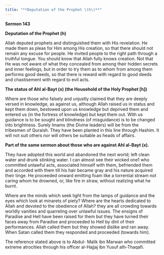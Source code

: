 ```yaml
---
title: "**Deputation of the Prophet \(h\)**" 
---
```

**Sermon 143**

**Deputation of the Prophet \(h\)**

Allah deputed prophets and distinguished them with His revelation\. He made them as pleas for Him among His creation, so that there should not remain any excuse for people\. He invited people to the right path through a truthful tongue\. You should know that Allah fully knows creation\. Not that He was not aware of what they concealed from among their hidden secrets and inner feelings, but in order to try them as to whom from among them performs good deeds, so that there is reward with regard to good deeds and chastisement with regard to evil acts\.

<a id="page558"></a>**The status of Ahl al\-Bayt \(x\) \(the Household of the Holy Prophet \[h\]\)**

Where are those who falsely and unjustly claimed that they are deeply versed in knowledge, as against us, although Allah raised us in status and kept them down, bestowed upon us knowledge but deprived them and entered us \(in the fortress of knowledge\) but kept them out\. With us guidance is to be sought and blindness \(of misguidance\) is to be changed into brightness\. Surely Imams \(the Divine leaders\) will be from the tribesmen of Quraish\. They have been planted in this line through Hashim\. It will not suit others nor will others be suitable as heads of affairs\.

**Part of the same sermon about those who are against Ahl al\-Bayt \(x\)\.**

They have adopted this world and abandoned the next world; left clean water and drunk stinking water\. I can almost see their wicked one1 who committed unlawful acts, associated himself with them, befriended them and accorded with them till his hair became gray and his nature acquired their tinge\. He proceeded onward emitting foam like a torrential stream not caring whom he drowned, or, like fire in straw, without realizing what he burnt\.

Where are the minds which seek light from the lamps of guidance and the eyes which look at minarets of piety? Where are the hearts dedicated to Allah and devoted to the obedience of Allah? they are all crowding towards worldly vanities and quarreling over unlawful issues\. The ensigns of Paradise and Hell have been raised for them but they have turned their faces away from Paradise and proceeded to Hell by dint of their performances\. Allah called them but they showed dislike and ran away\. When Satan called them they responded and proceeded \(towards him\)\.

The reference stated above is to Abdul\- Malik ibn Marwan who committed extreme atrocities through his officer al\-Hajjaj ibn Yusuf ath\-Thaqafi\.

